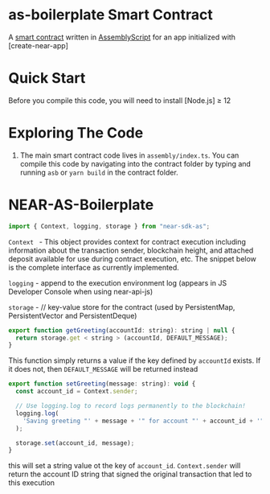# as-boilerplate Smart Contract

A [smart contract] written in [AssemblyScript] for an app initialized with [create-near-app]

# Quick Start

Before you compile this code, you will need to install [Node.js] ≥ 12

# Exploring The Code

1. The main smart contract code lives in `assembly/index.ts`. You can compile this code by navigating into the contract folder by typing and running `asb` or `yarn build` in the contract folder.

[smart contract]: https://docs.near.org/docs/develop/contracts/overview
[assemblyscript]: https://www.assemblyscript.org/
[as-pect]: https://www.npmjs.com/package/@as-pect/cli

# NEAR-AS-Boilerplate

```javascript
import { Context, logging, storage } from "near-sdk-as";
```

`Context ` - This object provides context for contract execution including information about the transaction sender, blockchain height, and attached deposit available for use during contract execution, etc. The snippet below is the complete interface as currently implemented.

`logging` - append to the execution environment log (appears in JS Developer Console when using near-api-js)

`storage` - // key-value store for the contract (used by PersistentMap, PersistentVector and PersistentDeque)

```javascript
export function getGreeting(accountId: string): string | null {
  return storage.get < string > (accountId, DEFAULT_MESSAGE);
}
```

This function simply returns a value if the key defined by `accountId` exists. If it does not, then `DEFAULT_MESSAGE` will be returned instead

```javascript
export function setGreeting(message: string): void {
  const account_id = Context.sender;

  // Use logging.log to record logs permanently to the blockchain!
  logging.log(
    'Saving greeting "' + message + '" for account "' + account_id + '"'
  );

  storage.set(account_id, message);
}
```

this will set a string value ot the key of `account_id`. `Context.sender` will return the account ID string that signed the original transaction that led to this execution

